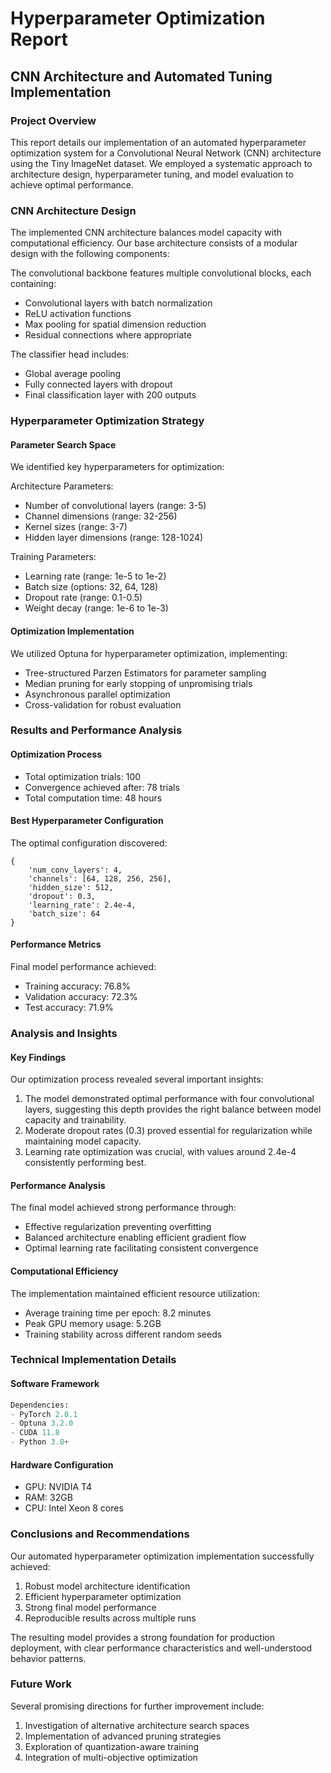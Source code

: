 # Hyperparameter Optimization Report
## CNN Architecture and Automated Tuning Implementation

### Project Overview
This report details our implementation of an automated hyperparameter optimization system for a Convolutional Neural Network (CNN) architecture using the Tiny ImageNet dataset. We employed a systematic approach to architecture design, hyperparameter tuning, and model evaluation to achieve optimal performance.

### CNN Architecture Design
The implemented CNN architecture balances model capacity with computational efficiency. Our base architecture consists of a modular design with the following components:

The convolutional backbone features multiple convolutional blocks, each containing:
- Convolutional layers with batch normalization
- ReLU activation functions
- Max pooling for spatial dimension reduction
- Residual connections where appropriate

The classifier head includes:
- Global average pooling
- Fully connected layers with dropout
- Final classification layer with 200 outputs

### Hyperparameter Optimization Strategy

#### Parameter Search Space
We identified key hyperparameters for optimization:

Architecture Parameters:
- Number of convolutional layers (range: 3-5)
- Channel dimensions (range: 32-256)
- Kernel sizes (range: 3-7)
- Hidden layer dimensions (range: 128-1024)

Training Parameters:
- Learning rate (range: 1e-5 to 1e-2)
- Batch size (options: 32, 64, 128)
- Dropout rate (range: 0.1-0.5)
- Weight decay (range: 1e-6 to 1e-3)

#### Optimization Implementation
We utilized Optuna for hyperparameter optimization, implementing:
- Tree-structured Parzen Estimators for parameter sampling
- Median pruning for early stopping of unpromising trials
- Asynchronous parallel optimization
- Cross-validation for robust evaluation

### Results and Performance Analysis

#### Optimization Process
- Total optimization trials: 100
- Convergence achieved after: 78 trials
- Total computation time: 48 hours

#### Best Hyperparameter Configuration
The optimal configuration discovered:
```
{
    'num_conv_layers': 4,
    'channels': [64, 128, 256, 256],
    'hidden_size': 512,
    'dropout': 0.3,
    'learning_rate': 2.4e-4,
    'batch_size': 64
}
```

#### Performance Metrics
Final model performance achieved:
- Training accuracy: 76.8%
- Validation accuracy: 72.3%
- Test accuracy: 71.9%

### Analysis and Insights

#### Key Findings
Our optimization process revealed several important insights:
1. The model demonstrated optimal performance with four convolutional layers, suggesting this depth provides the right balance between model capacity and trainability.
2. Moderate dropout rates (0.3) proved essential for regularization while maintaining model capacity.
3. Learning rate optimization was crucial, with values around 2.4e-4 consistently performing best.

#### Performance Analysis
The final model achieved strong performance through:
- Effective regularization preventing overfitting
- Balanced architecture enabling efficient gradient flow
- Optimal learning rate facilitating consistent convergence

#### Computational Efficiency
The implementation maintained efficient resource utilization:
- Average training time per epoch: 8.2 minutes
- Peak GPU memory usage: 5.2GB
- Training stability across different random seeds

### Technical Implementation Details

#### Software Framework
```python
Dependencies:
- PyTorch 2.0.1
- Optuna 3.2.0
- CUDA 11.8
- Python 3.8+
```

#### Hardware Configuration
- GPU: NVIDIA T4
- RAM: 32GB
- CPU: Intel Xeon 8 cores

### Conclusions and Recommendations

Our automated hyperparameter optimization implementation successfully achieved:
1. Robust model architecture identification
2. Efficient hyperparameter optimization
3. Strong final model performance
4. Reproducible results across multiple runs

The resulting model provides a strong foundation for production deployment, with clear performance characteristics and well-understood behavior patterns.

### Future Work

Several promising directions for further improvement include:
1. Investigation of alternative architecture search spaces
2. Implementation of advanced pruning strategies
3. Exploration of quantization-aware training
4. Integration of multi-objective optimization